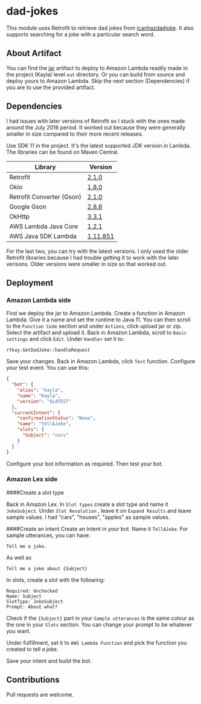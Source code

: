 # dad-jokes

This module uses Retrofit to retrieve dad jokes from [icanhazdadjoke](icanhazdadjoke.com/). It also supports searching for a joke with a particular search word.

## About Artifact

You can find the [jar](https://github.com/kawaki-san/DigitalAssistant/tree/master/out/artifacts/dad_jokes_jar)  artifact to deploy to Amazon Lambda readily made in the project (Kayla) level `out` directory. Or you can build from source and deploy yours to Amazon Lambda. Skip the next section (Dependencies) if you are to use the provided artifact.

## Dependencies

I had issues with later versions of Retrofit so I stuck with the ones made around the July 2016 period. It worked out because they were generally smaller in size compared to their more recent releases.

Use SDK 11 in the project. It's the latest supported JDK version in Lambda. 
The libraries can be found on Maven Central.

Library  | Version
------------- | -------------
Retrofit  | [2.1.0](https://mvnrepository.com/artifact/com.squareup.retrofit2/retrofit/2.1.0)
Okio  | [1.8.0](https://mvnrepository.com/artifact/com.squareup.okio/okio/1.8.0)
Retrofit Converter (Gson)  | [2.1.0](https://mvnrepository.com/artifact/com.squareup.retrofit2/converter-gson/2.1.0)
Google Gson  | [2.8.6](https://search.maven.org/artifact/com.google.code.gson/gson/2.8.6/jar)
OkHttp  | [3.3.1](https://mvnrepository.com/artifact/com.squareup.okhttp3/okhttp/3.3.1)
AWS Lambda Java Core  | [1.2.1](https://mvnrepository.com/artifact/com.amazonaws/aws-lambda-java-core/1.2.1)
AWS Java SDK Lambda | [1.11.851](https://mvnrepository.com/artifact/com.amazonaws/aws-java-sdk-lambda/1.11.851)

For the last two, you can try with the latest versions. I only used the older Retrofit libraries because I had trouble getting it to work with the later verisons. Older versions were smaller in size so that worked out. 

## Deployment
### Amazon Lambda side
First we deploy the jar to Amazon Lambda. Create a function in Amazon Lambda. Give it a name and set the runtime to Java 11.
You can then scroll to the `Function Code` section and under `Actions`, click upload jar or zip. Select the artifact and upload it. Back in Amazon Lambda, scroll to `Basic settings` and click `Edit`. Under `Handler` set it to:
 ```
 rtkay.GetDadJoke::handleRequest
``` 
Save your changes. Back in Amazon Lambda, click `Test` function. Configure your test event. You can use this:
```json
{
  "bot": {
    "alias": "kayla",
    "name": "Kayla",
    "version": "$LATEST"
  },
  "currentIntent": {
    "confirmationStatus": "None",
    "name": "TellAJoke",
    "slots": {
      "Subject": "cars"
    }
  }
}
```
Configure your bot information as required. Then test your bot.

### Amazon Lex side
####Create a slot type

Back in Amazon Lex. In `Slot types` create a slot type and name it `JokeSubject`. Under `Slot Resolution` , leave it on `Expand Results` and leave sample values. I had "cars", "houses", "apples" as sample values. 

####Create an intent
Create an Intent in your bot. Name it `TellAJoke`. For sample utterances, you can have:
```
Tell me a joke.
```
As well as 
```
Tell me a joke about {Subject}
```
In slots, create a slot with the following:
```
Required: Unchecked
Name: Subject
SlotType: JokeSubject
Prompt: About what? 
```
Check if the `{Subject}` part in your `Sample utterances` is the same colour as the one in your `Slots` section.
You can change your prompt to be whatever you want.

Under fulfillment, set it to `AWS Lambda Function` and pick the function you created to tell a joke. 

Save your intent and build the bot.

## Contributions
Pull requests are welcome. 

